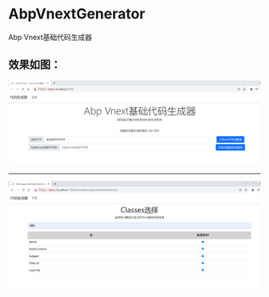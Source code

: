 # AbpVnextGenerator
Abp Vnext基础代码生成器

## 效果如图：
![code](https://raw.githubusercontent.com/WuLex/UsefulPicture/main/codegenerator/abpGenerator(1).png)

-------

![code](https://raw.githubusercontent.com/WuLex/UsefulPicture/main/codegenerator/abpGenerator(2).png)

